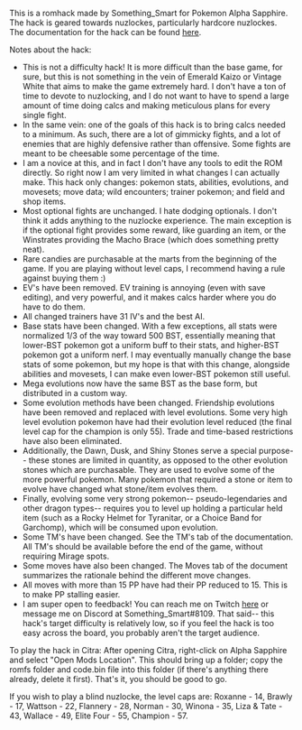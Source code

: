 This is a romhack made by Something_Smart for Pokemon Alpha Sapphire. The hack is geared towards nuzlockes, particularly hardcore nuzlockes.
The documentation for the hack can be found [here](https://docs.google.com/spreadsheets/d/e/2PACX-1vQ0_e71yvNYkNVcxzzJVm9leXN5iAWQHOmNY9B4AW_PB_nSm7c4mpjERwj9g6CMmhIFDUr7fiW13A4N/pubhtml).

Notes about the hack:
* This is not a difficulty hack! It is more difficult than the base game, for sure, but this is not something in the vein of Emerald Kaizo or Vintage White that aims to make the game extremely hard. I don't have a ton of time to devote to nuzlocking, and I do not want to have to spend a large amount of time doing calcs and making meticulous plans for every single fight.
* In the same vein: one of the goals of this hack is to bring calcs needed to a minimum. As such, there are a lot of gimmicky fights, and a lot of enemies that are highly defensive rather than offensive. Some fights are meant to be cheesable some percentage of the time.
* I am a novice at this, and in fact I don't have any tools to edit the ROM directly. So right now I am very limited in what changes I can actually make. This hack only changes: pokemon stats, abilities, evolutions, and movesets; move data; wild encounters; trainer pokemon; and field and shop items.
* Most optional fights are unchanged. I hate dodging optionals. I don't think it adds anything to the nuzlocke experience. The main exception is if the optional fight provides some reward, like guarding an item, or the Winstrates providing the Macho Brace (which does something pretty neat).
* Rare candies are purchasable at the marts from the beginning of the game. If you are playing without level caps, I recommend having a rule against buying them :)
* EV's have been removed. EV training is annoying (even with save editing), and very powerful, and it makes calcs harder where you do have to do them.
* All changed trainers have 31 IV's and the best AI.
* Base stats have been changed. With a few exceptions, all stats were normalized 1/3 of the way toward 500 BST, essentially meaning that lower-BST pokemon got a uniform buff to their stats, and higher-BST pokemon got a uniform nerf. I may eventually manually change the base stats of some pokemon, but my hope is that with this change, alongside abilities and movesets, I can make even lower-BST pokemon still useful.
* Mega evolutions now have the same BST as the base form, but distributed in a custom way.
* Some evolution methods have been changed. Friendship evolutions have been removed and replaced with level evolutions. Some very high level evolution pokemon have had their evolution level reduced (the final level cap for the champion is only 55). Trade and time-based restrictions have also been eliminated.
* Additionally, the Dawn, Dusk, and Shiny Stones serve a special purpose-- these stones are limited in quantity, as opposed to the other evolution stones which are purchasable. They are used to evolve some of the more powerful pokemon. Many pokemon that required a stone or item to evolve have changed what stone/item evolves them.
* Finally, evolving some very strong pokemon-- pseudo-legendaries and other dragon types-- requires you to level up holding a particular held item (such as a Rocky Helmet for Tyranitar, or a Choice Band for Garchomp), which will be consumed upon evolution.
* Some TM's have been changed. See the TM's tab of the documentation. All TM's should be available before the end of the game, without requiring Mirage spots.
* Some moves have also been changed. The Moves tab of the document summarizes the rationale behind the different move changes.
* All moves with more than 15 PP have had their PP reduced to 15. This is to make PP stalling easier.
* I am super open to feedback! You can reach me on Twitch [here](twitch.tv/something_smart_) or message me on Discord at Something_Smart#8109. That said-- this hack's target difficulty is relatively low, so if you feel the hack is too easy across the board, you probably aren't the target audience.

To play the hack in Citra: After opening Citra, right-click on Alpha Sapphire and select "Open Mods Location". This should bring up a folder; copy the romfs folder and code.bin file into this folder (if there's anything there already, delete it first). That's it, you should be good to go.

If you wish to play a blind nuzlocke, the level caps are: Roxanne - 14, Brawly - 17, Wattson - 22, Flannery - 28, Norman - 30, Winona - 35, Liza & Tate - 43, Wallace - 49, Elite Four - 55, Champion - 57.
